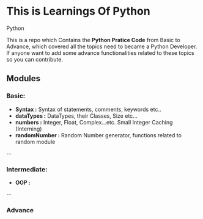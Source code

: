 # This is Learnings Of Python
Python

This is a repo which Contains the **Python Pratice Code** from Basic to Advance, which covered all the topics need to became a Python Developer. If anyone want  to add some advance functionalities related to these topics so you can contribute.


## Modules

### Basic:
- **Syntax :** Syntax of statements, comments, keywords etc..
- **dataTypes :** DataTypes, their Classes, Size etc...
- **numbers :** Integer, Float, Complex...etc. Small Integer Caching (Interning)
- **randomNumber :** Random Number generator, functions related to random module 



-- 
### Intermediate:
- **OOP :** 

--
### Advance
